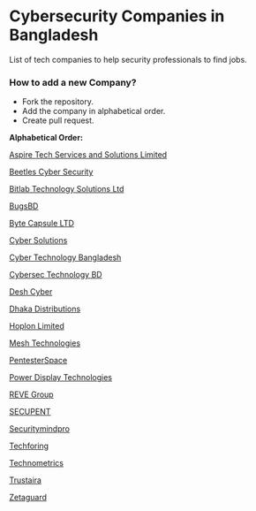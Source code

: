 # Cybersecurity Companies in Bangladesh

List of tech companies to help security professionals to find jobs.

### How to add a new Company?

* Fork the repository.
* Add the company in alphabetical order.
* Create pull request.

<b>Alphabetical Order:</b>

[Aspire Tech Services and Solutions Limited](http://www.aspiretss.com/)

[Beetles Cyber Security](https://beetles.io/)

[Bitlab Technology Solutions Ltd](https://bitlabtechnology.solutions/)

[BugsBD](https://www.bugsbd.com/)

[Byte Capsule LTD](https://bytecapsuleltd.wixsite.com/bytecapsule)

[Cyber Solutions](http://www.cybersolutions.io/)

[Cyber Technology Bangladesh](http://www.cybertechnologybd.com/)

[Cybersec Technology BD](http://www.cstbl.com/)

[Desh Cyber](https://deshcyber.com/#)

[Dhaka Distributions](https://dhakadistributions.com/)

[Hoplon Limited](https://www.hoplonbd.com/)

[Mesh Technologies](http://www.meshtechnologies.net/)

[PentesterSpace](https://pentesterspace.com/)

[Power Display Technologies](https://www.pdtbd.com/)

[REVE Group](https://www.revegroup.com/career/)

[SECUPENT](http://www.secupent.com/)

[Securitymindpro](https://securitymindpro.com/)

[Techforing](https://www.techforing.com/)

[Technometrics](https://technometrics.net/cyber-security/)

[Trustaira](https://trustaira.com/)

[Zetaguard](https://www.zetaguard.com/)
